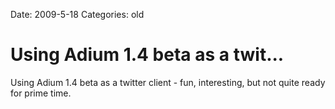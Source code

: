 Date: 2009-5-18
Categories: old

# Using Adium 1.4 beta as a twit...

Using Adium 1.4 beta as a twitter client - fun, interesting, but not quite ready for prime time.
